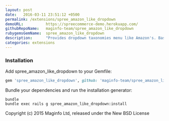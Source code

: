 ```yaml
---
layout: post
date:   2016-03-11 23:51:12 +0500
permalink: /extensions/spree_amazon_like_dropdown
demoURL:          https://spreecommerce-demo.herokuapp.com/
githubRepoName:   maginfo-team/spree_amazon_like_dropdown
rubygemsGemName:  spree_amazon_like_dropdown
description:      "Provides dropdown taxonomies menu like Amazon's. Based on the jQuery-menu-aim plugin."
categories: extensions
---
```

### Installation

Add spree_amazon_like_dropdown to your Gemfile:

```ruby
gem 'spree_amazon_like_dropdown', github: 'maginfo-team/spree_amazon_like_dropdown'
```

Bundle your dependencies and run the installation generator:

```shell
bundle
bundle exec rails g spree_amazon_like_dropdown:install
```

Copyright (c) 2015 Maginfo Ltd, released under the New BSD License
